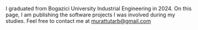I graduated from Bogazici University Industrial Engineering in 2024. 
On this page, I am publishing the software projects I was involved during my studies.
Feel free to contact me at murattutarb@gmail.com
